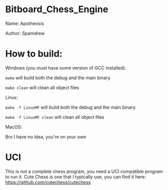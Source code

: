 # Bitboard_Chess_Engine
Name: Apotheosis

Author: Spamdrew

# How to build:
Windows (you must have some version of GCC installed):

`make` will build both the debug and the main binary

`make clean` will clean all object files
  
Linux: 

`make -f LinuxMF` will build both the debug and the main binary.

`make -f LinuxMF clean` will clean all object files
  
MacOS:

Bro I have no idea, you're on your own

# UCI
This is not a complete chess program, you need a UCI compatible program to run it.
Cute Chess is one that I typically use, you can find it here: https://github.com/cutechess/cutechess

